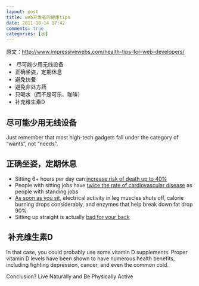 ```yaml
---
layout: post
title: web开发者的健康tips
date: 2011-10-14 17:42
comments: true
categories: [水]
---
```


原文：<a href="http://www.impressivewebs.com/health-tips-for-web-developers/">http://www.impressivewebs.com/health-tips-for-web-developers/</a><ul>
	<li> 尽可能少用无线设备</li>
	<li>正确坐姿，定期休息</li>
	<li>避免快餐</li>
	<li>避免非处方药</li>
	<li>只喝水（而不是可乐、咖啡）</li>
	<li>补充维生素D</li></ul><h2>尽可能少用无线设备</h2>
Just remember that most high-tech gadgets fall under the category of “wants”, not “needs”.
<h2>正确坐姿，定期休息</h2><ul>
	<li>Sitting 6+ hours per day can <a href="http://bjsm.bmj.com/content/43/2/81.full">increase risk of death up to 40%</a></li>
	<li>People with sitting jobs have <a href="http://diabetes.diabetesjournals.org/content/56/11/2655.long">twice the rate of cardiovascular disease</a> as people with standing jobs</li>
	<li><a href="http://www.nytimes.com/2011/04/17/magazine/mag-17sitting-t.html?_r=1">As soon as you sit</a>, electrical activity in leg muscles shuts off, calorie burning drops considerably, and enzymes that help break down fat drop 90%</li>
	<li>Sitting up straight is actually <a href="http://news.bbc.co.uk/2/hi/6187080.stm">bad for your back</a></li></ul><h2> 补充维生素D</h2>
In that case, you could probably use some vitamin D supplements. Proper vitamin D levels have been shown to have numerous health benefits, including fighting depression, cancer, and even the common cold.

Conclusion? Live Naturally and Be Physically Active

